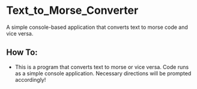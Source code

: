 # Text_to_Morse_Converter
A simple console-based application that converts text to morse code and vice versa.

## How To:
- This is a program that converts text to morse or vice versa. Code runs as a simple console application. Necessary directions will be prompted accordingly!
